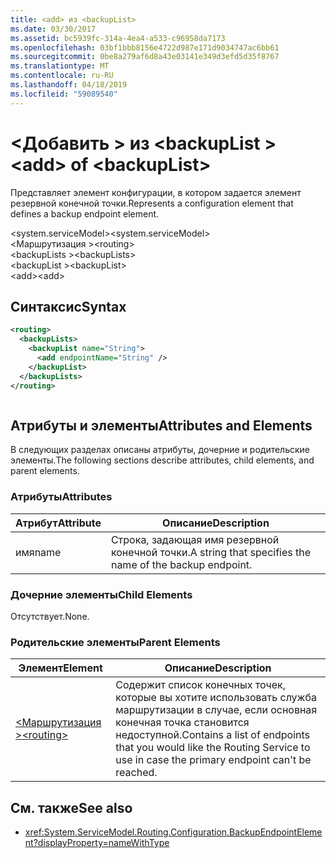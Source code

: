 ```yaml
---
title: <add> из <backupList>
ms.date: 03/30/2017
ms.assetid: bc5939fc-314a-4ea4-a533-c96958da7173
ms.openlocfilehash: 03bf1bbb8156e4722d987e171d9034747ac6bb61
ms.sourcegitcommit: 0be8a279af6d8a43e03141e349d3efd5d35f8767
ms.translationtype: MT
ms.contentlocale: ru-RU
ms.lasthandoff: 04/18/2019
ms.locfileid: "59089540"
---
```

# <a name="add-of-backuplist"></a><span data-ttu-id="293c8-102">\<Добавить > из \<backupList ></span><span class="sxs-lookup"><span data-stu-id="293c8-102">\<add> of \<backupList></span></span>
<span data-ttu-id="293c8-103">Представляет элемент конфигурации, в котором задается элемент резервной конечной точки.</span><span class="sxs-lookup"><span data-stu-id="293c8-103">Represents a configuration element that defines a backup endpoint element.</span></span>  
  
 <span data-ttu-id="293c8-104">\<system.serviceModel></span><span class="sxs-lookup"><span data-stu-id="293c8-104">\<system.serviceModel></span></span>  
<span data-ttu-id="293c8-105">\<Маршрутизация ></span><span class="sxs-lookup"><span data-stu-id="293c8-105">\<routing></span></span>  
<span data-ttu-id="293c8-106">\<backupLists ></span><span class="sxs-lookup"><span data-stu-id="293c8-106">\<backupLists></span></span>  
<span data-ttu-id="293c8-107">\<backupList ></span><span class="sxs-lookup"><span data-stu-id="293c8-107">\<backupList></span></span>  
<span data-ttu-id="293c8-108">\<add></span><span class="sxs-lookup"><span data-stu-id="293c8-108">\<add></span></span>  
  
## <a name="syntax"></a><span data-ttu-id="293c8-109">Синтаксис</span><span class="sxs-lookup"><span data-stu-id="293c8-109">Syntax</span></span>  
  
```xml  
<routing>
  <backupLists>
    <backupList name="String">
      <add endpointName="String" />
    </backupList>
  </backupLists>
</routing>
```  
  
```csharp  
```  
  
## <a name="attributes-and-elements"></a><span data-ttu-id="293c8-110">Атрибуты и элементы</span><span class="sxs-lookup"><span data-stu-id="293c8-110">Attributes and Elements</span></span>  
 <span data-ttu-id="293c8-111">В следующих разделах описаны атрибуты, дочерние и родительские элементы.</span><span class="sxs-lookup"><span data-stu-id="293c8-111">The following sections describe attributes, child elements, and parent elements.</span></span>  
  
### <a name="attributes"></a><span data-ttu-id="293c8-112">Атрибуты</span><span class="sxs-lookup"><span data-stu-id="293c8-112">Attributes</span></span>  
  
|<span data-ttu-id="293c8-113">Атрибут</span><span class="sxs-lookup"><span data-stu-id="293c8-113">Attribute</span></span>|<span data-ttu-id="293c8-114">Описание</span><span class="sxs-lookup"><span data-stu-id="293c8-114">Description</span></span>|  
|---------------|-----------------|  
|<span data-ttu-id="293c8-115">имя</span><span class="sxs-lookup"><span data-stu-id="293c8-115">name</span></span>|<span data-ttu-id="293c8-116">Строка, задающая имя резервной конечной точки.</span><span class="sxs-lookup"><span data-stu-id="293c8-116">A string that specifies the name of the backup endpoint.</span></span>|  
  
### <a name="child-elements"></a><span data-ttu-id="293c8-117">Дочерние элементы</span><span class="sxs-lookup"><span data-stu-id="293c8-117">Child Elements</span></span>  
 <span data-ttu-id="293c8-118">Отсутствует.</span><span class="sxs-lookup"><span data-stu-id="293c8-118">None.</span></span>  
  
### <a name="parent-elements"></a><span data-ttu-id="293c8-119">Родительские элементы</span><span class="sxs-lookup"><span data-stu-id="293c8-119">Parent Elements</span></span>  
  
|<span data-ttu-id="293c8-120">Элемент</span><span class="sxs-lookup"><span data-stu-id="293c8-120">Element</span></span>|<span data-ttu-id="293c8-121">Описание</span><span class="sxs-lookup"><span data-stu-id="293c8-121">Description</span></span>|  
|-------------|-----------------|  
|[<span data-ttu-id="293c8-122">\<Маршрутизация ></span><span class="sxs-lookup"><span data-stu-id="293c8-122">\<routing></span></span>](../../../../../docs/framework/configure-apps/file-schema/wcf/routing.md)|<span data-ttu-id="293c8-123">Содержит список конечных точек, которые вы хотите использовать служба маршрутизации в случае, если основная конечная точка становится недоступной.</span><span class="sxs-lookup"><span data-stu-id="293c8-123">Contains a list of endpoints that you would like the Routing Service to use in case the primary endpoint can't be reached.</span></span>|  
  
## <a name="see-also"></a><span data-ttu-id="293c8-124">См. также</span><span class="sxs-lookup"><span data-stu-id="293c8-124">See also</span></span>

- <xref:System.ServiceModel.Routing.Configuration.BackupEndpointElement?displayProperty=nameWithType>
